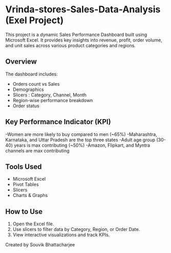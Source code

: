 # Vrinda-stores-Sales-Data-Analysis (Exel Project)

This project is a dynamic Sales Performance Dashboard built using Microsoft Excel. It provides key insights into revenue, profit, order volume, and unit sales across various product categories and regions.

## Overview
The dashboard includes:
- Orders count vs Sales  
- Demographics
- Slicers : Category, Channel, Month
- Region-wise performance breakdown
- Order status

## Key Performance Indicator (KPI)
-Women are more likely to buy compared to men (~65%)
-Maharashtra, Karnataka, and Uttar Pradesh are the top three states
-Adult age group (30-40) years is max contributing (~50%)
-Amazon, Flipkart, and Myntra channels are max contributing

## Tools Used
- Microsoft Excel
- Pivot Tables
- Slicers
- Charts & Graphs

## How to Use
1. Open the Excel file.
2. Use slicers to filter data by Category, Region, or Order Date.
3. View interactive visualizations and track KPIs.


Created by Souvik Bhattacharjee  
